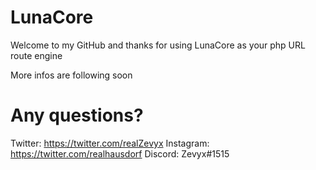 # LunaCore

Welcome to my GitHub and thanks for using LunaCore as your php URL route engine

More infos are following soon

# Any questions?

Twitter: https://twitter.com/realZevyx
Instagram: https://twitter.com/realhausdorf
Discord: Zevyx#1515
